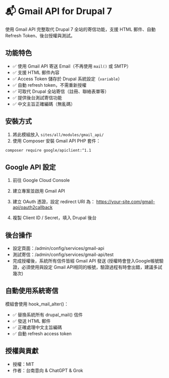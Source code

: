 # 📬 Gmail API for Drupal 7

使用 Gmail API 完整取代 Drupal 7 全站的寄信功能，支援 HTML 郵件、自動 Refresh Token、後台授權與測試。

## 功能特色

- ✅ 使用 Gmail API 寄送 Email（不再使用 `mail()` 或 SMTP）
- ✅ 支援 HTML 郵件內容
- ✅ Access Token 儲存於 Drupal 系統設定（`variable`）
- ✅ 自動 refresh token，不需重新授權
- ✅ 可取代 Drupal 全站寄信（註冊、聯絡表單等）
- ✅ 提供後台測試寄信功能
- ✅ 中文主旨正確編碼（無亂碼）

## 安裝方式

1. 將此模組放入 `sites/all/modules/gmail_api/`
2. 使用 Composer 安裝 Gmail API PHP 套件：

```bash
composer require google/apiclient:^1.1
```

## Google API 設定

1. 前往 Google Cloud Console
2. 建立專案並啟用 Gmail API
3. 建立 OAuth 憑證，設定 redirect URI 為：
https://your-site.com/gmail-api/oauth2callback

4. 複製 Client ID / Secret，填入 Drupal 後台

## 後台操作
- 設定頁面：/admin/config/services/gmail-api
- 測試寄信：/admin/config/services/gmail-api/test
- 完成授權後，系統所有信件皆經 Gmail API 發送 (授權時會登入Google帳號驗證，必須使用與設定 Gmail API相同的帳號，驗證過程有時會出錯，建議多試幾次)

## 自動使用系統寄信
模組會使用 hook_mail_alter()：
- ✅ 替換系統所有 drupal_mail() 信件
- ✅ 發送 HTML 郵件
- ✅ 正確處理中文主旨編碼
- ✅ 自動 refresh access token

## 授權與貢獻
- 授權：MIT
- 作者：台南意向 & ChatGPT & Grok
